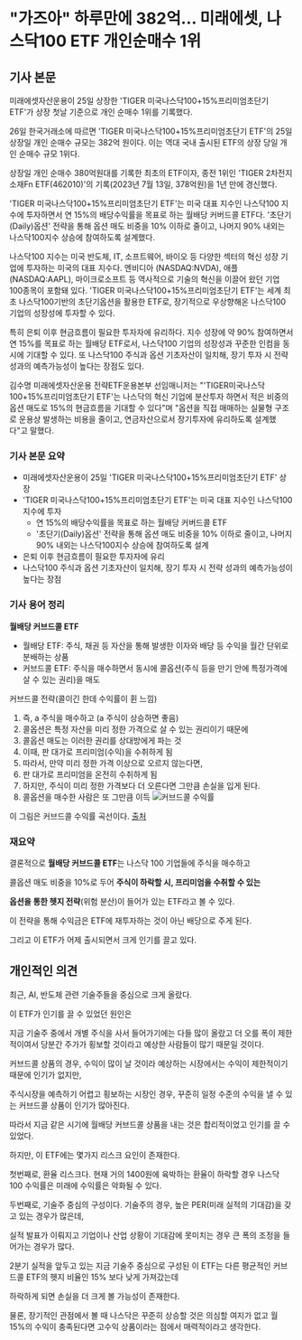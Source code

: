 # "가즈아" 하루만에 382억… 미래에셋, 나스닥100 ETF 개인순매수 1위

## 기사 본문
미래에셋자산운용이 25일 상장한 'TIGER 미국나스닥100+15%프리미엄초단기 ETF'가 상장 첫날 기준으로 개인 순매수 1위를 기록했다.

26일 한국거래소에 따르면 'TIGER 미국나스닥100+15%프리미엄초단기 ETF'의 25일 상장일 개인 순매수 규모는 382억 원이다. 이는 역대 국내 출시된 ETF의 상장 당일 개인 순매수 규모 1위다.

상장일 개인 순매수 380억원대를 기록한 최초의 ETF이자, 종전 1위인 'TIGER 2차전지소재Fn ETF(462010)'의 기록(2023년 7월 13일, 378억원)을 1년 만에 경신했다.

'TIGER 미국나스닥100+15%프리미엄초단기 ETF'는 미국 대표 지수인 나스닥100 지수에 투자하면서 연 15%의 배당수익률을 목표로 하는 월배당 커버드콜 ETF다. '초단기(Daily)옵션' 전략을 통해 옵션 매도 비중을 10% 이하로 줄이고, 나머지 90% 내외는 나스닥100지수 상승에 참여하도록 설계했다.

나스닥100 지수는 미국 반도체, IT, 소프트웨어, 바이오 등 다양한 섹터의 혁신 성장 기업에 투자하는 미국의 대표 지수다. 엔비디아 (NASDAQ:NVDA), 애플 (NASDAQ:AAPL), 마이크로소프트 등 역사적으로 기술의 혁신을 이끌어 왔던 기업 100종목이 포함돼 있다. 'TIGER 미국나스닥100+15%프리미엄초단기 ETF'는 세계 최초 나스닥100기반의 초단기옵션을 활용한 ETF로, 장기적으로 우상향해온 나스닥100 기업의 성장성에 투자할 수 있다.

특히 은퇴 이후 현금흐름이 필요한 투자자에 유리하다. 지수 성장에 약 90% 참여하면서 연 15%를 목표로 하는 월배당 ETF로서, 나스닥100 기업의 성장성과 꾸준한 인컴을 동시에 기대할 수 있다. 또 나스닥100 주식과 옵션 기초자산이 일치해, 장기 투자 시 전략 성과의 예측가능성이 높다는 장점도 있다.

김수명 미래에셋자산운용 전략ETF운용본부 선임매니저는 "'TIGER미국나스닥100+15%프리미엄초단기 ETF'는 나스닥의 혁신 기업에 분산투자 하면서 적은 비중의 옵션 매도로 15%의 현금흐름을 기대할 수 있다"며 "옵션을 직접 매매하는 실물형 구조로 운용상 발생하는 비용을 줄이고, 연금자산으로서 장기투자에 유리하도록 설계했다"고 말했다.

### 기사 본문 요약
- 미래에셋자산운용이 25일 'TIGER 미국나스닥100+15%프리미엄초단기 ETF' 상장
- 'TIGER 미국나스닥100+15%프리미엄초단기 ETF'는 미국 대표 지수인 나스닥100 지수에 투자
    * 연 15%의 배당수익률을 목표로 하는 월배당 커버드콜 ETF 
    * '초단기(Daily)옵션' 전략을 통해 옵션 매도 비중을 10% 이하로 줄이고, 나머지 90% 내외는 나스닥100지수 상승에 참여하도록 설계
- 은퇴 이후 현금흐름이 필요한 투자자에 유리
- 나스닥100 주식과 옵션 기초자산이 일치해, 장기 투자 시 전략 성과의 예측가능성이 높다는 장점

### 기사 용어 정리
**월배당 커브드콜 ETF**

- 월배당 ETF: 주식, 채권 등 자산을 통해 발생한 이자와 배당 등 수익을 월간 단위로 분배하는 상품
- 커브드콜 ETF: 주식을 매수하면서 동시에 콜옵션(주식 등을 만기 안에 특정가격에 살 수 있는 권리)을 매도

커브드콜 전략(콜이긴 한데 수익률이 휜 느낌)

1. 즉, a 주식을 매수하고 (a 주식이 상승하면 좋음)
2. 콜옵션은 특정 자산을 미리 정한 가격으로 살 수 있는 권리이기 때문에
3. 콜옵션 매도는 이러한 권리를 상대방에게 파는 것
4. 이때, 판 대가로 프리미엄(수익)을 수취하게 됨
5. 따라서, 만약 미리 정한 가격 이상으로 오르지 않는다면,
6. 판 대가로 프리미엄을 온전히 수취하게 됨
7. 하지만, 주식이 미리 정한 가격보다 더 오른다면 그만큼 손실을 입게 된다.
8. 콜옵션을 매수한 사람은 또 그만큼 이득
![커브드콜 수익률](https://miro.medium.com/v2/resize:fit:1400/format:webp/1*z7Q5PeUgNH1XNxzDyxVWWw.png)

이 그림은 커브드콜 수익률 곡선이다. [출처](https://medium.com/daily-defi-digest/ribbon-finance-%ED%83%88%EC%A4%91%EC%95%99%ED%99%94-%EA%B5%AC%EC%A1%B0%ED%99%94-%EC%83%81%ED%92%88-%ED%94%84%EB%A1%9C%ED%86%A0%EC%BD%9C-46f5f1b45c5f)

### 재요약

결론적으로 **월배당 커브드콜 ETF**는 나스닥 100 기업들에 주식을 매수하고

콜옵션 매도 비중을 10%로 두어 **주식이 하락할 시, 프리미엄을 수취할 수 있는**

**옵션을 통한 헷지 전략**(위험 분산)이 들어가 있는 ETF라고 볼 수 있다.

이 전략을 통해 수익금은 ETF에 재투자하는 것이 아닌 배당으로 주게 된다.

그리고 이 ETF가 어제 출시되면서 크게 인기를 끌고 있다.

## 개인적인 의견
최근, AI, 반도체 관련 기술주들을 중심으로 크게 올랐다.

이 ETF가 인기를 끌 수 있었던 원인은

지금 기술주 중에서 개별 주식을 사서 들어가기에는 다들 많이 올랐고 더 오를 폭이 제한적이여서 당분간 주가가 횡보할 것이라고 예상한 사람들이 많기 때문일 것이다.

커브드콜 상품의 경우, 수익이 많이 날 것이라 예상하는 시장에서는 수익이 제한적이기 때문에 인기가 없지만, 

주식시장을 예측하기 어렵고 횡보하는 시장인 경우, 꾸준히 일정 수준의 수익을 낼 수 있는 커브드콜 상품이 인기가 많아진다. 

따라서 지금 같은 시기에 월배당 커브드콜 상품을 내는 것은 합리적이었고 인기를 끌 수 있었다.

하지만, 이 ETF에는 몇가지 리스크 요인이 존재한다.

첫번째로, 환율 리스크다. 현재 거의 1400원에 육박하는 환율이 하락할 경우 나스닥 100 수익률은 미래에 수익률은 악화될 수 있다.

두번째로, 기술주 중심의 구성이다. 기술주의 경우, 높은 PER(미래 실적의 기대감)을 갖고 있는 경우가 많은데,

실적 발표가 이뤄지고 기업이나 산업 상황이 기대감에 못미치는 경우 큰 폭의 조정을 들어가는 경우가 많다. 

2분기 실적을 앞두고 있는 지금 기술주 중심으로 구성된 이 ETF는 다른 평균적인 커브드콜 ETF의 헷지 비율인 15% 보다 낮게 가져갔는데

하락하게 되면 손실을 더 크게 볼 가능성이 존재한다.

물론, 장기적인 관점에서 볼 때 나스닥은 꾸준히 상승할 것은 의심할 여지가 없고 월 15%의 수익이 충족된다면 고수익 상품이라는 점에서 매력적이라고 생각한다.